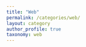 ```yaml
---
title: "Web"
permalink: /categories/web/
layout: category
author_profile: true
taxonomy: web
---
```


